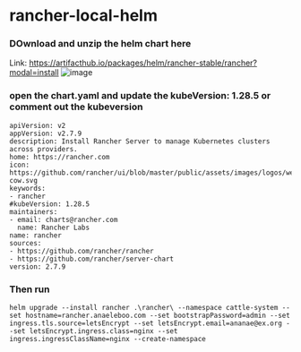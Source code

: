 # rancher-local-helm
### DOwnload and unzip the helm chart here
Link: https://artifacthub.io/packages/helm/rancher-stable/rancher?modal=install
![image](https://github.com/thedevopsguru1/rancher-local-helm/assets/126810742/216d95b5-8795-4400-97b9-d52b01dc4882)

### open the chart.yaml and update the kubeVersion: 1.28.5 or comment out the kubeversion

```
apiVersion: v2
appVersion: v2.7.9
description: Install Rancher Server to manage Kubernetes clusters across providers.
home: https://rancher.com
icon: https://github.com/rancher/ui/blob/master/public/assets/images/logos/welcome-cow.svg
keywords:
- rancher
#kubeVersion: 1.28.5
maintainers:
- email: charts@rancher.com
  name: Rancher Labs
name: rancher
sources:
- https://github.com/rancher/rancher
- https://github.com/rancher/server-chart
version: 2.7.9
```
### Then run 
```
helm upgrade --install rancher .\rancher\ --namespace cattle-system --set hostname=rancher.anaeleboo.com --set bootstrapPassword=admin --set ingress.tls.source=letsEncrypt --set letsEncrypt.email=ananae@ex.org --set letsEncrypt.ingress.class=nginx --set ingress.ingressClassName=nginx --create-namespace
```
